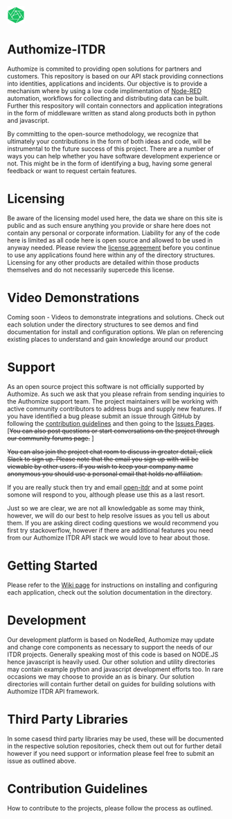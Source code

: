 <img src="https://github.com/authomize/Authomize-ITDR/blob/main/authomize.png" width="40" height="40" alt="Authomize">

# Authomize-ITDR
Authomize is commited to providing open solutions for partners and customers. This repository is based on our API stack providing connections into identities, applications and incidents. Our objective is to provide a mechanism where by using a low code implimentation of [Node-RED](https://nodered.org/) automation, workflows for collecting and distributing data can be built. Further this respository will contain connectors and application integrations in the form of middleware written as stand along products both in python and javascript.

By committing to the open-source methodology, we recognize that ultimately your contributions in the form of both ideas and code, will be instrumental to the future success of this project. There are a number of ways you can help whether you have software development experience or not. This might be in the form of identifying a bug, having some general feedback or want to request certain features.

# Licensing
Be aware of the licensing model used here, the data we share on this site is public and as such ensure anything you provide or share here does not contain any personal or corporate information. Liability for any of the code here is limited as all code here is open source and allowed to be used in anyway needed. Please review the [license agreement](./LICENSE) before you continue to use any applications found here within any of the directory structures. Licensing for any other products are detailed within those products themselves and do not necessarily supercede this license.

# Video Demonstrations
Coming soon - Videos to demonstrate integrations and solutions. Check out each solution under the directory structures to see demos and find documentation for install and configuration options. We plan on referencing existing places to understand and gain knowledge around our product

# Support
As an open source project this software is not officially supported by Authomize. As such we ask that you please refrain from sending inquiries to the Authomize support team. The project maintainers will be working with active community contributors to address bugs and supply new features. If you have identified a bug please submit an issue through GitHub by following the [contribution guidelines](./contribute.md) and then going to the [Issues Pages](https://github.com/authomize/Authomize-ITDR/issues). [~~You can also post questions or start conversations on the project through our community forums page.~~ ]

~~You can also join the project chat room to discuss in greater detail, click Slack to sign up. Please note that the email you sign up with will be viewable by other users. If you wish to keep your company name anonymous you should use a personal email that holds no affiliation.~~

If you are really stuck then try and email [open-itdr](mailto:open-itdr@authomize.com) and at some point somone will respond to you, although please use this as a last resort.

Just so we are clear, we are not all knowledgable as some may think, however, we will do our best to help resolve issues as you tell us about them. If you are asking direct coding questions we would recommend you first try stackoverflow, however if there are additional features you need from our Authomize ITDR API stack we would love to hear about those.

# Getting Started
Please refer to the [Wiki page](https://github.com/authomize/Authomize-ITDR/wiki) for instructions on installing and configuring each application, check out the solution documentation in the directory.

# Development
Our development platform is based on NodeRed, Authomize may update and change core components as necessary to support the needs of our ITDR projects. Generally speaking most of this code is based on NODE.JS hence javascript is heavily used. Our other solution and utility directories may contain example python and javascript development efforts too. In rare occasions we may choose to provide an as is binary. Our solution directories will contain further detail on guides for building solutions with Authomize ITDR API framework. 

# Third Party Libraries
In some casesd third party libraries may be used, these will be documented in the respective solution repositories, check them out out for further detail however if you need support or information please feel free to submit an issue as outlined above.

# Contribution Guidelines
How to contribute to the projects, please follow the process as outlined.
